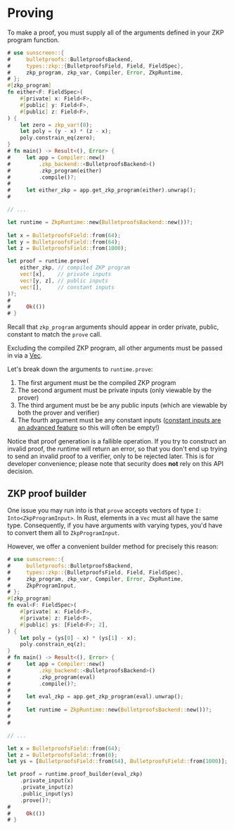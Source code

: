 # Proving

To make a proof, you must supply all of the arguments defined in your ZKP
program function.

```rust
# use sunscreen::{
#     bulletproofs::BulletproofsBackend,
#     types::zkp::{BulletproofsField, Field, FieldSpec},
#     zkp_program, zkp_var, Compiler, Error, ZkpRuntime,
# };
#[zkp_program]
fn either<F: FieldSpec>(
    #[private] x: Field<F>,
    #[public] y: Field<F>,
    #[public] z: Field<F>,
) {
    let zero = zkp_var!(0);
    let poly = (y - x) * (z - x);
    poly.constrain_eq(zero);
}
# fn main() -> Result<(), Error> {
#     let app = Compiler::new()
#         .zkp_backend::<BulletproofsBackend>()
#         .zkp_program(either)
#         .compile()?;
# 
#     let either_zkp = app.get_zkp_program(either).unwrap();
# 

// ...

let runtime = ZkpRuntime::new(BulletproofsBackend::new())?;
 
let x = BulletproofsField::from(64);
let y = BulletproofsField::from(64);
let z = BulletproofsField::from(1000);

let proof = runtime.prove(
    either_zkp, // compiled ZKP program
    vec![x],    // private inputs
    vec![y, z], // public inputs
    vec![],     // constant inputs
)?;
# 
#     Ok(())
# }
```

Recall that `zkp_program` arguments should appear in order private, public,
constant to match the `prove` call.

Excluding the compiled ZKP program, all other arguments must be passed in via a [Vec](https://doc.rust-lang.org/std/vec/struct.Vec.html).

Let's break down the arguments to `runtime.prove`:
1. The first argument must be the compiled ZKP program
2. The second argument must be private inputs (only viewable by the prover)
3. The third argument must be be any public inputs (which are viewable by both the prover and verifier)
4. The fourth argument must be any constant inputs ([constant inputs are an advanced feature](../advanced/constant_inputs.md) so this will often be empty!)

Notice that proof generation is a fallible operation. If you try to construct an
invalid proof, the runtime will return an error, so that you don't end up trying
to send an invalid proof to a verifier, only to be rejected later. This is for
developer convenience; please note that security does **not** rely on this API
decision.

## ZKP proof builder

One issue you may run into is that `prove` accepts vectors of type `I:
Into<ZkpProgramInput>`. In Rust, elements in a `Vec` must all have the same
type. Consequently, if you have arguments with varying types, you'd have to
convert them all to `ZkpProgramInput`.

However, we offer a convenient builder method for precisely this reason:

```rust
# use sunscreen::{
#     bulletproofs::BulletproofsBackend,
#     types::zkp::{BulletproofsField, Field, FieldSpec},
#     zkp_program, zkp_var, Compiler, Error, ZkpRuntime,
#     ZkpProgramInput,
# };
#[zkp_program]
fn eval<F: FieldSpec>(
    #[private] x: Field<F>,
    #[private] z: Field<F>,
    #[public] ys: [Field<F>; 2],
) {
    let poly = (ys[0] - x) * (ys[1] - x);
    poly.constrain_eq(z);
}
# fn main() -> Result<(), Error> {
#     let app = Compiler::new()
#         .zkp_backend::<BulletproofsBackend>()
#         .zkp_program(eval)
#         .compile()?;
# 
#     let eval_zkp = app.get_zkp_program(eval).unwrap();
# 
#     let runtime = ZkpRuntime::new(BulletproofsBackend::new())?;
# 
# 

// ...

let x = BulletproofsField::from(64);
let z = BulletproofsField::from(0);
let ys = [BulletproofsField::from(64), BulletproofsField::from(1000)];

let proof = runtime.proof_builder(eval_zkp)
    .private_input(x)
    .private_input(z)
    .public_input(ys)
    .prove()?;
# 
#     Ok(())
# }
```
